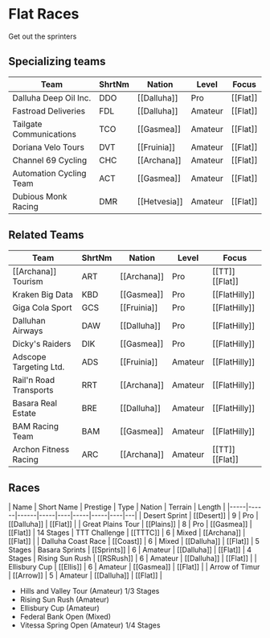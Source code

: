 # Flat Races

Get out the sprinters

## Specializing teams

| Team | ShrtNm | Nation | Level | Focus |
|-------|-------|---------|-------|-----|
| Dalluha Deep Oil Inc. | DDO | [[Dalluha]] | Pro | [[Flat]]
| Fastroad Deliveries | FDL | [[Dalluha]] | Amateur | [[Flat]]
| Tailgate Communications | TCO | [[Gasmea]] | Amateur | [[Flat]]
| Doriana Velo Tours | DVT | [[Fruinia]] | Amateur | [[Flat]]
| Channel 69 Cycling | CHC | [[Archana]] | Amateur | [[Flat]]
| Automation Cycling Team  | ACT | [[Gasmea]] | Amateur | [[Flat]]
| Dubious Monk Racing | DMR | [[Hetvesia]] | Amateur | [[Flat]]

## Related Teams

| Team | ShrtNm | Nation | Level | Focus |
|-------|-------|---------|-------|-----|
| [[Archana]] Tourism | ART | [[Archana]] | Pro | [[TT]][[Flat]]
| Kraken Big Data | KBD | [[Gasmea]] | Pro | [[FlatHilly]]
| Giga Cola Sport | GCS | [[Fruinia]] | Pro | [[FlatHilly]]
| Dalluhan Airways | DAW | [[Dalluha]] | Pro | [[FlatHilly]]
| Dicky's Raiders | DIK | [[Gasmea]] | Pro | [[FlatHilly]]
| Adscope Targeting Ltd. | ADS | [[Fruinia]] | Amateur | [[FlatHilly]]
| Rail'n Road Transports | RRT | [[Archana]] | Amateur | [[FlatHilly]]
| Basara Real Estate | BRE | [[Dalluha]] | Amateur | [[FlatHilly]]
| BAM Racing Team | BAM | [[Gasmea]] | Amateur | [[FlatHilly]]
| Archon Fitness Racing | ARC | [[Archana]] | Amateur | [[TT]][[Flat]]

## Races

| Name | Short Name | Prestige | Type | Nation | Terrain | Length |
|-----|------|------|-----|----|-----|-----|----|---|
| Desert Sprint | [[Desert]] | 9 | Pro | [[Dalluha]] | [[Flat]] |
| Great Plains Tour | [[Plains]] | 8 | Pro | [[Gasmea]] | [[Flat]] | 14 Stages
| TTT Challenge | [[TTTC]] | 6 | Mixed | [[Archana]] | [[Flat]] |
| Dalluha Coast Race | [[Coast]] | 6 | Mixed | [[Dalluha]] | [[Flat]] | 5 Stages
| Basara Sprints | [[Sprints]] | 6 | Amateur | [[Dalluha]] | [[Flat]] | 4 Stages 
| Rising Sun Rush | [[RSRush]] | 6 | Amateur | [[Dalluha]] | [[Flat]] |
| Ellisbury Cup | [[Ellis]] | 6 | Amateur | [[Gasmea]] | [[Flat]] |
| Arrow of Timur | [[Arrow]] | 5 | Amateur | [[Dalluha]] | [[Flat]] |

* Hills and Valley Tour (Amateur) 1/3 Stages
* Rising Sun Rush (Amateur)
* Ellisbury Cup (Amateur)
* Federal Bank Open (Mixed)
* Vitessa Spring Open (Amateur) 1/4 Stages